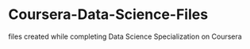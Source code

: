 # Coursera-Data-Science-Files
files created while completing Data Science Specialization on Coursera
